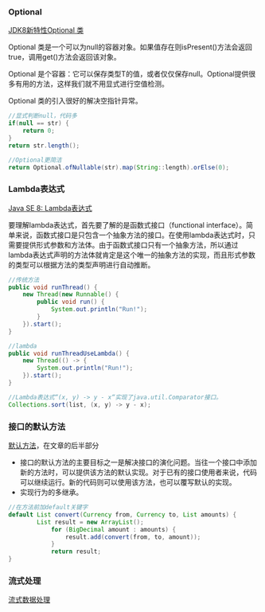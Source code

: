### Optional

[JDK8新特性Optional 类](http://blog.csdn.net/canot/article/details/52956230)

Optional 类是一个可以为null的容器对象。如果值存在则isPresent()方法会返回true，调用get()方法会返回该对象。

Optional 是个容器：它可以保存类型T的值，或者仅仅保存null。Optional提供很多有用的方法，这样我们就不用显式进行空值检测。

Optional 类的引入很好的解决空指针异常。
~~~java
//显式判断null，代码多
if(null == str) {
    return 0;
}
return str.length();

//Optional更简洁
return Optional.ofNullable(str).map(String::length).orElse(0);
~~~

### Lambda表达式
[Java SE 8: Lambda表达式](http://www.infoq.com/cn/articles/Java-se-8-lambda)

要理解lambda表达式，首先要了解的是函数式接口（functional interface）。简单来说，函数式接口是只包含一个抽象方法的接口。在使用lambda表达式时，只需要提供形式参数和方法体。由于函数式接口只有一个抽象方法，所以通过lambda表达式声明的方法体就肯定是这个唯一的抽象方法的实现，而且形式参数的类型可以根据方法的类型声明进行自动推断。
~~~java
//传统方法
public void runThread() {
    new Thread(new Runnable() {
        public void run() {
            System.out.println("Run!");
        }
    }).start();
}

//lambda
public void runThreadUseLambda() {
    new Thread(() -> {
        System.out.println("Run!");
    }).start();
}

//Lambda表达式“(x, y) -> y - x“实现了java.util.Comparator接口。
Collections.sort(list, (x, y) -> y - x);
~~~

### 接口的默认方法
[默认方法](http://www.infoq.com/cn/articles/Java-se-8-lambda)，在文章的后半部分

- 接口的默认方法的主要目标之一是解决接口的演化问题。当往一个接口中添加新的方法时，可以提供该方法的默认实现。对于已有的接口使用者来说，代码可以继续运行。新的代码则可以使用该方法，也可以覆写默认的实现。
- 实现行为的多继承。

~~~java
//在方法前加default关键字
default List convert(Currency from, Currency to, List amounts) {
        List result = new ArrayList();
            for (BigDecimal amount : amounts) {
                result.add(convert(from, to, amount));
            }
            return result;
}
~~~

### 流式处理
[流式数据处理](http://www.cnblogs.com/shenlanzhizun/p/6027042.html)
